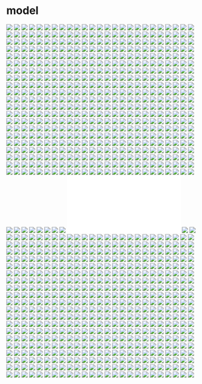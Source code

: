 # model

![](./Contrived_Structures_Nick_Sellek_(3).jpg)
![](./IMG_4299.JPG)
![](./large_ZMGL_28dd000028be125b.jpg)
![](./21bbee52519d42352c307f8702285a11.jpg)
![](./IMG_4272.JPG)
![](./6528541481_e1d6f2390a_o.jpg)
![](./Risky_Habit[at.jpg)
![](./tumblr_nr5wm5pQGu1s0o6ifo1_1280.jpg)
![](./6527980679_65bf3da433_o.jpg)
![](./p2203801474.jpg)
![](./original_3bXe_747700002809125d.jpg)
![](./snapchat_add_nextarch_#biennaledivenezia_#japanesepavillon_#biennalearchitettura2016_#reportingfromthefront_photo_by_@nicolai_bo_#next_top_architects_#nextarch.jpg)
![](./PETER_ZUMTHOR_6528831423_0bd245d04e_o.jpg)
![](./tumblr_o1i046Rzzc1s0o6ifo1_1280.jpg)
![](./Tate_Modern,_London.jpg)
![](./View_of_typological_inventory_of_the_Manhattan_Block_@harvard__@mrcarlosgarciavelez.jpg)
![](./Combinatorial_Models_of_Parc_de_la_Villette’s_Folies_by_Bernard_Tschumi__(4).jpg)
![](./6528595861_6e91b3a489_o.jpg)
![](./tumblr_m59vc2A27q1qat99uo1_500.jpg)
![](./Works_of_Students_(1st_year_Bachelor_Studies)_of_Slovak_University_of_Technology_in_Bratislava,_Slovakia_(2).jpg)
![](./original_Sit6_09550000287b125d.jpg)
![](./tumblr_n7nsriW7qj1qzpyz2o4_1280.jpg)
![](./Le_città_minime”_by_Matteo_Mezzadri__(1).jpg)
![](./tumblr_lvdqgot4w71qln4yro1_1280.jpg)
![](./tumblr_m221higtA51qb0s8co1_1280.jpg)
![](./tumblr_no0o18MAni1s0o6ifo1_540.jpg)
![](./PETER_ZUMTHOR_6528210563_9fca6567e7_o.jpg)
![](./large_JGAc_1083000086cf118c.jpg)
![](./Elements_in_#kenjiUranishi_‘Momentary’_exhibition_now_showing_alongside_'Living_in_the_City’_@museumofbrisbane.jpg)
![](./IMG_4312.JPG)
![](./original_6v6W_6850000005e9125f.jpg)
![](./tumblr_nqpkmut5r51s0o6ifo1_540.jpg)
![](./large_r3hs_033a0000108b125f.jpg)
![](./tumblr_n6rpsxaYUi1s0o6ifo1_1280.jpg)
![](./tumblr_nzny6jz23p1s5qhggo7_540.gif)
![](./IMG_4313.JPG)
![](./tumblr_nrizhn2dl11s0o6ifo1_1280.jpg)
![](./d9c5d9aa7ca33537b0acfda65f4c451e.jpg)
![](./tumblr_n6xq7zkobX1s0o6ifo1_1280.jpg)
![](./tumblr_ng7npxDsRz1qln4yro1_1280.jpg)
![](./蜃景——当代中国博物馆建筑的十二种呈现_(7).jpg)
![](./Case_Study_Furniture_House_1_by_Shigeru_Ba.jpg)
![](./Scanned_from_a_Xerox_Multifunction_Device_(9).jpg)
![](./RC_452_Design_Studio_VIII_Capstone;_The_Phenomenology_of_Place_-_a_revitalized_live_+_work_waterfront_in_the_Port_of_Los_Angeles_by_Bernardo_Teran.jpg)
![](./janne_kyttanen,_sedona_bench,_aluminium,_edition_of_8_+_2ap_.jpg)
![](./tumblr_o2w2u8udO91s0o6ifo1_1280.jpg)
![](./PETER_ZUMTHOR_6528915773_cc3ebc1b95_o.jpg)
![](./tumblr_m4f9eguI5k1qln4yro1_1280.jpg)
![](./28.7.2016_-_Z-PEG.jpg)
![](./tumblr_n7vwbefpCr1s0o6ifo1_1280.jpg)
![](./p_large_Tmh0_70170002023f5c44.jpg)
![](./Erin_Besler.jpg)
![](./4f1da9dac96e5316e459e692c4108872.jpg)
![](./Pavilionul_Romaniei_-_EXPO_2015_-_milano_(3).jpg)
![](./tumblr_nnzdc6IZPB1s0o6ifo1_540.jpg)
![](./Skyscraper_studio_is_done…_and_as_graduation_approacheth,_it’s_time_now_to_find_a_job…_photo_by_@tangent_to_kj_#next_top_architects_#nextarch.jpg)
![](./11910285736_322b5f95f1_o.jpg)
![](./ricearch_Michelle_Chang’s_seminar,_“Also_Known_As”_gathers_for_their_final_presentation.jpg)
![](./531353.jpg)
![](./nextarch_Ashley_Bigham’s_Safety_Not_Guaranteed_project_on_display_at_.jpg)
![](./large_IKou_6e0d0000e12b1191.jpg)
![](./p_large_hZjd_3d3c0000e9c52d0f.jpg)
![](./tumblr_nf2mepGx0c1s0o6ifo1_1280.jpg)
![](./4859151719_b34271fa57_b.jpg)
![](./large_xLbJ_53d000003ae0125d.jpg)
![](./蜃景——当代中国博物馆建筑的十二种呈现_(16).jpg)
![](./IMG_4298.JPG)
![](./negative_model_of_excavated_cliff_.jpg)
![](./8a6766f1bdc7b2dabdfc2c50557acf2a.jpg)
![](./House_monsaraz,_Aires_Mateus_Architects..jpg)
![](./bell_tower_intervention_model.jpg)
![](./6528858863_b361c0c508_o.jpg)
![](./tumblr_nj80uu12ON1s0o6ifo1_540.jpg)
![](./tumblr_njb0glq95J1s0o6ifo1_540.jpg)
![](./57361ad89851e8de3fd7a804c9731908.jpg)
![](./MVRDV_-_sloterpark_pool_-_amsterdam,_netherlands_-_1994_(1).jpg)
![](./PETER_ZUMTHOR_6528146859_b0edd9e22e_o.jpg)
![](./p819608691.jpg)
![](./PETER_ZUMTHOR_6528148199_b8ec4da401_o.jpg)
![](./PETER_ZUMTHOR_6528688337_dbf93b9ae9_o.jpg)
![](./tumblr_n7vwbbGmAl1s0o6ifo1_1280.jpg)
![](./large_p8xA_0b4e00003812118e.jpg)
![](./6528575749_82412604c5_o.jpg)
![](./tumblr_n41babwppc1r089lxo1_500.jpg)
![](./a_Concert_Hall.jpg)
![](./tumblr_mj1dw65NY41qln4yro1_1280.jpg)
![](./large_FXsA_52a000003b02125d.jpg)
![](./Combinatorial_Models_of_Parc_de_la_Villette’s_Folies_by_Bernard_Tschumi__(8).jpg)
![](./Making_Blade_Runner__Via_(1).jpg)
![](./PETER_ZUMTHOR_6528755915_088940e559_o.jpg)
![](./tumblr_ni2z54yJhA1s0o6ifo1_1280.jpg)
![](./c868d18d017d7353c9246e806ef0cfc8.jpg)
![](./original_Cp0U_5f07000017f71190.jpg)
![](./tumblr_m6y8p4MvBr1qln4yro1_1280.jpg)
![](./PETER_ZUMTHOR_6528145377_0f4b5a043c_o.jpg)
![](./x_large_VerI_34f4000173df1261.jpg)
![](./study_models_by_+3A.jpg)
![](./original_T4uO_4bed00002898125c.jpg)
![](./PETER_ZUMTHOR_6528546149_29bafe0445_o.jpg)
![](./stelios_mousarris_-_coffee_table_(3).jpg)
![](./bruno_ribeiro_-_C3_library_-_chelas,_lisbon,_portugal_-_2014_(1).jpg)
![](./Das_graue_Haus,_Männedorf._2009-10._Edelaar_Mosayebi_Inderbitzin_Architekten..jpg)
![](./PETER_ZUMTHOR_6528795677_eecba1010f_o.jpg)
![](./The_Youth_Wing_for_Art_Education_Entrance_Courtyard__(6).png)
![](./p_large_imKO_4e0200017b582d0c.jpg)
![](./original_b0VO_682f0001ff5f1191.jpg)
![](./tumblr_mphzftQbFn1qe1gbpo1_1280.jpg)
![](./p_large_rctg_79060000ed012d10.jpg)
![](./tumblr_nps09bmL9O1s0o6ifo1_540.jpg)
![](./Absorbing_Modernity_Palazzo_dei_Ricevimenti_e_dei_Congressi.jpg)
![](./IMG_4311.JPG)
![](./Soft_Hercules_FAT_Architecture.jpg)
![](./6528865923_319dfc4ddb_o.jpg)
![](./by_@concreteworks_6_of_15_pillars_for_a_public_art_project_in_St._Paul,_Mn._#cwcustom.jpg)
![](./20100503_monday_32.jpg)
![](./large_nwvK_5abd0000343a118f.jpg)
![](./PETER_ZUMTHOR_6528563657_e40fb38b3d_o.jpg)
![](./L.A.T.B.D.___Geoff_Manaugh_+_Smout_Allen_(3).jpg)
![](./babk_golkar_012.jpg)
![](./tumblr_nnlx40rBBm1s0o6ifo1_540.jpg)
![](./large_e64f_6de90000e0f11191.jpg)
![](./Mémorial_by_Martin_Massé_(2).jpg)
![](./p_large_d0jI_51b700007fd42d12.jpg)
![](./tumblr_ml6xwdUBh01qln4yro1_500.jpg)
![](./handre_de_la_rey_-_kinetica_art_lab,_world_design_capital_2014_-_cape_town,_south_africa_-_2014.jpg)
![](./goddess_of_youth.jpg)
![](./Personalism’.jpg)
![](./tumblr_mcntevLmjX1rv8zajo2_500.jpg)
![](./tumblr_lvzx39RWLN1qln4yro1_1280.jpg)
![](./original_EmV1_5d0b00002eae1191.jpg)
![](./Nick_McAdoo_(3).jpg)
![](./SoftKill-20110613_finalPresentation.013.jpg)
![](./original_heXY_17da00007968125f.jpg)
![](./snapchat_add_nextarch_#biennaledivenezia2016_#adnba_photo_by_@danielapulidoa_#next_top_architects_#nextarch.jpg)
![](./tumblr_nnlxua0VwJ1s0o6ifo1_540.jpg)
![](./p_large_vHjP_7d7600017e502d0e.jpg)
![](./large_2xuR_4a350000e8541191.jpg)
![](./IMG_0764.JPG)
![](./Scanned_from_a_Xerox_Multifunction_Device_(16).jpg)
![](./Scanned_from_a_Xerox_Multifunction_Device_(17).jpg)
![](./tumblr_lmsh8vVtYX1qln4yro1_500.jpg)
![](./large_2gjZ_103300008716118c.jpg)
![](./tumblr_md28l9Fvzd1qln4yro1_500.jpg)
![](./tumblr_mau2i7mSgJ1qln4yro1_1280.jpg)
![](./model_prattinstitute@lillakoh.jpeg)
![](./tumblr_mdqgbyr9Po1qln4yro1_1280.jpg)
![](./tumblr_nmj26g8JUY1s0o6ifo1_540.jpg)
![](./tumblr_mgvsxjm8Qd1qln4yro1_1280.jpg)
![](./Nick_McAdoo_(2).jpg)
![](./6528752813_7a68c37177_o.jpg)
![](./tumblr_msne18Vq2h1qln4yro1_1280.jpg)
![](./tumblr_muxv96I5VT1s31otpo3_r1_500.jpg)
![](./b73accaf59ea97dad9177414914d0a01.jpg)
![](./_m_gw_yqnvZxsIrrq9KAC-7TKGEAI1GW3aW21gucVm4aYv8Qeu4xocdEC0G-_rWvi03I7iCrmrzWgjh8psqfQTK645s3tKrczz9vR7glslqDnDjeLJnxp3Hpgd2crLYn4CCidG.jpg)
![](./tumblr_nzny6jz23p1s5qhggo1_540.jpg)
![](./tumblr_o5iheoLhvW1s0o6ifo1_540.jpg)
![](./E2a.jpg)
![](./LC_in_a_sensitive_mood.jpg)
![](./Scanned_from_a_Xerox_Multifunction_Device_(4).jpg)
![](./tumblr_o10s0wPm2q1s0o6ifo1_1280.jpg)
![](./PETER_ZUMTHOR_1783143544.jpg)
![](./large_1XPO_348f00001a14118f.jpg)
![](./TESTTUBE_ENEMIES(FR).jpg)
![](./BORDERS_#p5_#tudelft_Well_done_Niels!!.jpg)
![](./Brooklyn_navy_yards_project.jpg)
![](./tumblr_o3my10gHlK1s0o6ifo1_540.jpg)
![](./IMG_4314.JPG)
![](./tumblr_mxwq8dHkHy1rcvkf4o1_500.jpg)
![](./L.A.T.B.D.___Geoff_Manaugh_+_Smout_Allen_(2).jpg)
![](./tumblr_o1zq9l5uEp1s0o6ifo1_540.jpg)
![](./IMG_4300.JPG)
![](./IMG_4301.JPG)
![](./IMG_4473.JPG)
![](./tumblr_nlnxtwj9xy1s0o6ifo1_540.jpg)
![](./tumblr_mnci6goRa91qln4yro1_1280.jpg)
![](./tumblr_n14y09GX491rmfpa7o1_500.jpg)
![](./tumblr_nufnbm6NrS1s0o6ifo1_540.jpg)
![](./PETER_ZUMTHOR_6528581609_376dd2f24d_o.jpg)
![](./stelios_mousarris_-_coffee_table_(2).jpg)
![](./2221485646_c62302279f_b.jpg)
![](./ZCorp_450_print._1980_layers,_2_hours_for_excavation..gif)
![](./Budidesa_art_park_(_Chicago)_-_arandalasch_(1).jpg)
![](./6527976949_a099492bf1_o.jpg)
![](./tumblr_lpgqvwigXh1qjb8tqo1_1280.jpg)
![](./PETER_ZUMTHOR_6528942303_c2b19f9a23_o.jpg)
![](./Combinatorial_Models_of_Parc_de_la_Villette’s_Folies_by_Bernard_Tschumi__(9).jpg)
![](./tumblr_n5zpk3l1HM1s0o6ifo1_1280.jpg)
![](./p1941101769.jpg)
![](./Mariuo_Ricci,_Cattedrale_Multiculturale,_2015..jpg)
![](./lexpanther.jpg)
![](./tumblr_mrfx7blzYk1qln4yro1_1280.jpg)
![](./PETER_ZUMTHOR_6527772161_8faec1a0e0_o.jpg)
![](./tumblr_lvq66p02mD1r78s97o1_500.jpg)
![](./David_Umemoto_(1).jpg)
![](./p_large_tKu8_3d3c0000e9e02d0f.jpg)
![](./studio_meek_-_living_pavement_-_2012.jpg)
![](./1783119349.jpg)
![](./large_beEI_2a0a00003448118c.jpg)
![](./tumblr_nm4ditfenr1s0o6ifo1_540.jpg)
![](./tumblr_nufnbnPfoH1s0o6ifo1_540.jpg)
![](./PETER_ZUMTHOR_6527971501_c13f67f66d_o.jpg)
![](./tumblr_ns6s8wbTGY1s0o6ifo1_1280.jpg)
![](./tumblr_nsv9hwTZyw1s0o6ifo1_540.jpg)
![](./PETER_ZUMTHOR_6528526089_f27e9fcd0b_o.jpg)
![](./tumblr_muxv96I5VT1s31otpo1_500.jpg)
![](./tumblr_niwkilmooE1s0o6ifo1_1280.jpg)
![](./_m_gw_yqnvZxsIrrq9KAC-7TKGEAI1GW3aW21gucVm4aYv8Qeu4xocdEC0G-_rWvi03I7iPzy4fWJgx8TadtsYfILuOk21tbdP1obTY4-_Kqu-q-oERC3oDQuhmeE4v79hXKYT.jpg)
![](./IMG_4505.JPG)
![](./Pavilionul_Romaniei_-_EXPO_2015_-_milano_(2).jpg)
![](./ad8b65c1110f7a04f62a16db34b888fb.jpg)
![](./tumblr_nygsx4xUlf1s0o6ifo1_1280.jpg)
![](./tumblr_mi032rOwiM1qln4yro1_r1_500.jpg)
![](./original_IFWK_5c8b00002ead1191.jpg)
![](./p_large_z70i_56850000839a2d14.jpg)
![](./Alex_Hartley_Untitled_(Lake_Shore_Drive),_1996_etched_glass.jpg)
![](./Scanned_from_a_Xerox_Multifunction_Device_(8).jpg)
![](./tumblr_lxbstm0whf1r78s97o2_1280.gif)
![](./original_1gwp_682c000005ec125f.jpg)
![](./joanm_garces.jpg)
![](./1783119565.jpg)
![](./p1066290742.jpg)
![](./tumblr_m171yqVxoh1r78s97o6_r1_400.png)
![](./large_XtQk_04ea000036d91190.jpg)
![](./蜃景——当代中国博物馆建筑的十二种呈现_(6).jpg)
![](./Architects_Iñaqui_Carnicero-Alonso_+_Jose_María_Sanchez.jpg)
![](./tumblr_o1i2whAnMy1s0o6ifo1_1280.jpg)
![](./OMA_-_Whitney_Museum_Extension,_New_York,_NY,_US_(2001).jpg)
![](./tumblr_n9f2wta4pt1s0o6ifo1_500.jpg)
![](./tumblr_n3b2glQ5Oe1rtxz0jo1_500.jpg)
![](./6528898969_6965f62148_o.jpg)
![](./tumblr_nsv9hvBFdF1s0o6ifo1_540.jpg)
![](./tumblr_n2gbooEno01qm4bu8o1_500.jpg)
![](./PETER_ZUMTHOR_6528562295_841ee3fd0d_o.jpg)
![](./lace_jennywu_Volume_inside_grid!_Final_review_next_week!.jpg)
![](./6528149803_ae95d63978_o.jpg)
![](./tumblr_mokoz6jnYK1r3olv9o4_500.jpg)
![](./original_aVrD_48c500001527125f.jpg)
![](./tumblr_m6ylz1xUt01qln4yro1_1280.jpg)
![](./large_UBdq_2a1d0000291a125b.jpg)
![](./PETER_ZUMTHOR_6528943993_3c7e297d5d_o.jpg)
![](./p_large_0Wox_650e000003971263.jpg)
![](./tumblr_lrinlqUtxT1qfvu7qo1_500.png)
![](./6528914099_c9f993118e_o.jpg)
![](./6528476963_0d99b97437_o.jpg)
![](./p1066294096.jpg)
![](./tumblr_nzny6jz23p1s5qhggo6_540.gif)
![](./6528574457_741f9ba24a_o.jpg)
![](./Works_of_Students_(1st_year_Bachelor_Studies)_of_Slovak_University_of_Technology_in_Bratislava,_Slovakia_(3).jpg)
![](./y1p4qyL4W8hoJyfecKJz6hgec_PuNpDVpJIPTc33iI8xf0AO2x0Az9CxQxEUwBjA9csddmY5b7nzMSrfx9daLmt9A.jpg)
![](./large_agWl_1b08000042511191.jpg)
![](./Combinatorial_Models_of_Parc_de_la_Villette’s_Folies_by_Bernard_Tschumi__(5).jpg)
![](./p_large_HsNG_27ec000005a31262.jpg)
![](./tumblr_o5a9kaIwak1s0o6ifo1_540.jpg)
![](./tumblr_n9gtyyQX2t1s0o6ifo1_500.jpg)
![](./tumblr_nm665arhoR1s0o6ifo1_540.jpg)
![](./373ca923319451ac0af61ce349a6b833.jpg)
![](./studiomonterrey.jpg)
![](./Texture_practice_of_soore_art_universities_students.jpg)
![](./tumblr_mv09acP5Xq1r3olv9o1_500.jpg)
![](./tumblr_mokoz6jnYK1r3olv9o7_r1_500.jpg)
![](./Contrived_Structures_Nick_Sellek_(2).jpg)
![](./p_large_RKKe_14ca00017e232d0b.jpg)
![](./tumblr_lf3vz5c3HM1qf2adko1_500.jpg)
![](./tumblr_nayyxgU1aI1s0o6ifo1_500.jpg)
![](./6528565117_991fc07b3f_o.jpg)
![](./tumblr_m1d7f55gZq1qd8br9o1_1280.jpg)
![](./tumblr_nrizhmX1531s0o6ifo1_1280.jpg)
![](./large_JMnj_3580000028a71191.jpg)
![](./Scale,_a_super_flexible,_modular_acoustic_partition_system_for_Asia_Pacific_textile_design_and_interior_finishes_company.jpg)
![](./p1066296235.jpg)
![](./large_LDeH_6b640000346a1191.jpg)
![](./tumblr_n7a8geDFRG1s0o6ifo1_1280.jpg)
![](./tumblr_nzny6jz23p1s5qhggo3_540.jpg)
![](./David_Umemoto_(6).jpg)
![](./p_large_dJwO_66e20000eba42d11.jpg)
![](./CCA.jpg)
![](./PETER_ZUMTHOR_1783143441.jpg)
![](./Alicja_Kwade,_Die_Gesamtheit_aller_Orte.jpg)
![](./PETER_ZUMTHOR_6528578689_ca4fc3bec0_o.jpg)
![](./Making_Blade_Runner__Via_(7).jpg)
![](./We’re_celebrating_#NYFW_with_never_before_released_images_of_past_fashion_collaborations._Retail_layout_and_VMS_studies_conducted_in_2010_by_@omanewyork.jpg)
![](./tumblr_n6lyws5Lvd1qln4yro1_500.jpg)
![](./PETER_ZUMTHOR_1783143247.jpg)
![](./Budidesa_art_park_(_Chicago)_-_arandalasch_(6).jpg)
![](./stelios_mousarris_-_coffee_table_(5).jpg)
![](./large_n652_28fa00003454118c.jpg)
![](./PETER_ZUMTHOR_6528797321_4e085f641f_o.jpg)
![](./6528108181_67382c5f4e_o.jpg)
![](./MUDEC__Museum_of_Cultures__(_Milan_)_-_David_Chipperfield_Architects.jpg)
![](./Lude_House_Grupo_Aranea.jpg)
![](./tumblr_n4dg9aikCH1r3olv9o1_500.jpg)
![](./1309744281-04-1000x750.jpg)
![](./Casablanca_Finance_City_Tower__Morphosis.jpg)
![](./IMG_4371.JPG)
![](./x_large_R9gt_279b00000bea1263.jpg)
![](./tumblr_m8gbpklQ3x1qln4yro1_1280.jpg)
![](./We’re_sharing_museum_proposals_from_the_archives_to_celebrate_this_year’s_opening_of_the_Pierre_Lassonde_Pavilion._(1).jpg)
![](./shanghaicity_#shanghaiarchitecture_#architecturalmodel_#woodmodel_#massing_#neriandhu_#如恩十年_#shanghaiexhibition_#exhibition.jpg)
![](./1783118191.jpg)
![](./tumblr_n4p1h6Vk6I1qln4yro1_500.jpg)
![](./p819813795.jpg)
![](./L.A.T.B.D.___Geoff_Manaugh_+_Smout_Allen_(5).jpg)
![](./large_ZJP9_3ede00004391118f.jpg)
![](./tumblr_mj8lnySPRX1rv8zajo1_500.jpg)
![](./“Type_Variant”_roof_configuration_studies_for_a_wedding_chapel.jpg)
![](./tumblr_n5zpk8BJKi1s0o6ifo1_1280.jpg)
![](./LEGO_Salvador_Dali’s_The_Elephants_Jin_Kei__(2).jpg)
![](./tumblr_mjv4cscru91r4ath5o1_500.jpg)
![](./tumblr_ns7k5zRVfw1s0o6ifo1_1280.jpg)
![](./An_Honest_Drink!.jpg)
![](./tumblr_oaxi0ibNNh1rte5gyo2_540.jpg)
![](./Core_Finals_#HarvardGSD.jpg)
![](./Peter_Zumthor,_Expo_2002_Hannover_-_Swiss_Pavillion_(model).jpg)
![](./large_bmJC_1955000028de118d.jpg)
![](./original_XksJ_552f00000aaa118c.jpg)
![](./A_project_from_the_past,_Sabiha_Gökçen_Airport_Terminal…_its_model_is_on_its_way_to_London…_Eski_projelerimizden,_Sabiha_Gökçen_Dış_Hatlar_Terminali…_Maketi_şimdi_Londra_yolunda…_.jpg)
![](./by_@yoraychill_Spending_my_break_editing_photos.._#architecturestudent_#model_#yayyy.jpg)
![](./Scanned_from_a_Xerox_Multifunction_Device_(10).jpg)
![](./PETER_ZUMTHOR_6527978663_19ac355215_o.jpg)
![](./large_hkBM_1314000028ac118f.jpg)
![](./tumblr_nmd6qa1sqp1qm4bu8o2_1280.jpg)
![](./tumblr_nmd6qa1sqp1qm4bu8o3_1280.jpg)
![](./p1947828450.jpg)
![](./y1pK0ODEt0ajYd64Q8Q8NuWBm7yr4u-CHVOZRXg29I8sTDFhCLRRkd1TXEB3hZeHZaipU07xydWDlsFkVREflsynw.jpg)
![](./Design_for_CALA_Center_for_Architecture_Los_Angeles_.jpg)
![](./Contrived_Structures_Nick_Sellek_(5).jpg)
![](./IMG_2313.PNG)
![](./41498c8fe68da41fcf93433fd5193d19.jpg)
![](./PETER_ZUMTHOR_6528566335_f0ea016fc7_o.jpg)
![](./moscow.jpg)
![](./y1pG0wxMq_EhCuGtreuZs9L6RxGmlODi6pkS_sxwDgBaV3sGCxb1yfLjjZ985oP84iymWJycDBZGBCIVigTpAApIA.jpg)
![](./tumblr_m6sg3lfumQ1qln4yro1_1280.jpg)
![](./p_large_COqz_14ca00017ef42d0b.jpg)
![](./p_large_8QM0_317900017bfb2d0d.jpg)
![](./original_tQPA_499e00001ead125d.jpg)
![](./314.jpg)
![](./tumblr_nj5vwzJV6S1s0o6ifo1_1280.jpg)
![](./original_CYHX_5d1b00002dba1191.jpg)
![](./tumblr_mvp2beRGT41rv8zajo1_500.jpg)
![](./Works_of_Students_(1st_year_Bachelor_Studies)_of_Slovak_University_of_Technology_in_Bratislava,_Slovakia_(4).jpg)
![](./3134.jpg)
![](./tumblr_n3jytdFC0e1qb0s8co1_500.jpg)
![](./tumblr_mbppf7Ql2G1qln4yro1_1280.jpg)
![](./tumblr_n8lvp41ux41qm4bu8o2_500.gif)
![](./p_large_0Fy4_7d7600017e212d0e.jpg)
![](./large_2mvq_582f00009e1a1190.jpg)
![](./tumblr_mv58jeViip1qzt32to1_500.jpg)
![](./by_Barozzi_Veiga_HQ_(2).jpg)
![](./tumblr_nrizhsVceg1s0o6ifo1_1280.jpg)
![](./1050580098.jpg)
![](./PETER_ZUMTHOR_6528876493_6260cbb9f3_o.jpg)
![](./p_large_6DGD_4b4c000007721263.jpg)
![](./2014_RIBA_President’s_Medals_Winners_Announced_(7)_-_Copy.jpg)
![](./蜃景——当代中国博物馆建筑的十二种呈现_(1).jpg)
![](./original_WHKh_7bb50001ff9f1190.gif)
![](./kornkris.assakul-smoke_model.jpg)
![](./original_z3kl_4842000028731190.jpg)
![](./tumblr_lygexs4H9D1qln4yro1_1280.jpg)
![](./large_cVan_59ad00003a1b118f.jpg)
![](./6528047551_e589095103_o.jpg)
![](./Site_Model,_Coral_Frontiers,_Towards_a_Post-Military_Landscape_by_Rosa_Rogina,_Royal_College_of_Art,_2015.jpg)
![](./tumblr_n8hio5Hw4I1s0o6ifo1_1280.jpg)
![](./PETER_ZUMTHOR_6528212277_d9be7bdb43_o.jpg)
![](./original_yE4O_5c9b00002dc91191.jpg)
![](./tumblr_msnicr8Cr31qln4yro1_1280.jpg)
![](./tyler_doesn’t_have_an_instagram,_but_his_work_is_cool_enough_that_everyone_should_see_it!.jpg)
![](./p1066293617.jpg)
![](./tumblr_n8m5yfA3rJ1s0o6ifo1_500.jpg)
![](./9034cb9de0cdc4ee42e3276628ca42f2.jpg)
![](./p2170782655.jpg)
![](./p_large_ToCf_1ab10005575a2d13.jpg)
![](./蜃景——当代中国博物馆建筑的十二种呈现_(10).jpg)
![](./PETER_ZUMTHOR_6528829769_924097bebf_o.jpg)
![](./tumblr_m37ipkxrC11qiegleo1_1280.jpg)
![](./c6164b6007da746a065d1207eddb9af5.jpg)
![](./p1952533102.jpg)
![](./©_patxi_mangado_+_hch_model_(model)_+_ivan_villegas_(photo)_-_temporary_exhibition_space_victoria_&_albert_museum_-_london,_UK_-_2010.jpg)
![](./IMG_2312.PNG)
![](./tumblr_n7x70mS3Dq1s0o6ifo1_1280.jpg)
![](./tumblr_muw1k01GRS1s31otpo2_1280.jpg)
![](./dezeen_OMA-bridge-with-pedestrian-boulevard-in-final-round-of-Bordeaux-competition_6.jpg)
![](./tumblr_nj5rbfNwtb1s0o6ifo1_1280.jpg)
![](./CCTV_Headquarters_models_-_Cecil_Balmond,_Rem_Koolhaas_and_OMA.jpg)
![](./IMG_2316.PNG)
![](./PETER_ZUMTHOR_6528597849_3aa6692c78_o.jpg)
![](./p2161513699.jpg)
![](./蜃景——当代中国博物馆建筑的十二种呈现_(11).jpg)
![](./#nextarch_by_@jennynizhan_#next_top_architects_#me_#model_#finalsweek_credit_to_@manusleung.jpg)
![](./Pavilionul_Romaniei_-_EXPO_2015_-_milano_(4).jpg)
![](./original_7liV_48e8000025771260.jpg)
![](./y1pzm-P5dS9auQL4y93d9DUxcPlpRI8HQAO6UqFf7yCKx3LxcKaEaWeMX2QDYxa5kPme-M1qkR_ziUvK7qlIPUS0A.jpg)
![](./large_3Uh4_5a6d00003456118f.jpg)
![](./original_fbQS_4b8d000028c0125c.jpg)
![](./ccf70ffe2e981a459372d52586d56273.jpg)
![](./tumblr_m3qa5bHv9a1qcbkj5o6_r1_500.jpg)
![](./tumblr_nr5wlx6qGo1s0o6ifo1_1280.jpg)
![](./p_large_PkJZ_78200001f4de5c70.jpg)
![](./tumblr_m3gyspcUgQ1qm4bu8o1_500.jpg)
![](./tumblr_mj1izjKfFk1qln4yro1_1280.jpg)
![](./original_Sv1W_47c2000028a71190.jpg)
![](./original_CHdm_0b2a00000d52118c.jpg)
![](./tumblr_msns16z96c1qln4yro1_1280.jpg)
![](./tumblr_mz3e6afP7o1rruc14o1_500.jpg)
![](./tumblr_ms9u64wotE1qm4bu8o4_500.jpg)
![](./tumblr_muxv96I5VT1s31otpo2_500.png)
![](./original_iIyK_560f00000505118c.jpg)
![](./6528889869_6bc2b10b47_o.jpg)
![](./PETER_ZUMTHOR_6527711531_0837308d28_o.jpg)
![](./James_Turrell’s_“Autonomous_Structures.jpg)
![](./work_from_my_#CCArts_Design_Media_3_class_Prototyping_Material_Effects..jpg)
![](./tumblr_md4s3x5BCN1r4ath5o1_1280.jpg)
![](./1242.jpg)
![](./Institute_for_Advanced_Architecture_of_Catalonia.jpg)
![](./L.A.T.B.D.___Geoff_Manaugh_+_Smout_Allen_(8).jpg)
![](./large_sDa7_63460000e82e1190.jpg)
![](./large_BBb8_2a0a00003a29118c.jpg)
![](./PETER_ZUMTHOR_6527969163_e77e8fc141_o.jpg)
![](./IMG_4362.JPG)
![](./Installation_Detail_of_“Free-Water-District”_model_in_front_of_“Phantom_Chicago”_panorama.jpg)
![](./PETER_ZUMTHOR_6851461335_cd99c8b7cf_o.jpg)
![](./tumblr_m421hnRxGW1qln4yro1_1280.jpg)
![](./large_2yP8_04ab00003cc11190.jpg)
![](./tumblr_nr5wlyuNPi1s0o6ifo1_1280.jpg)
![](./tumblr_nf3o1h6ipg1qzcmwmo1_1280.jpg)
![](./tumblr_lz8egowYn71qln4yro1_1280.jpg)
![](./tumblr_mb1glf79H91qln4yro1_500.jpg)
![](./tumblr_nij1y6GuN81s0o6ifo1_1280.jpg)
![](./PETER_ZUMTHOR_6528204571_d905610e72_o.jpg)
![](./Duggan_Morris_Architects_(2).jpg)
![](./Models_in_Mimi_Hoang’s_Core_2_studio_final_review_this_afternoon.jpg)
![](./Ricky_Burdett’s_list_of_qualitiesprinciples_for_resilient_cities.jpg)
![](./tumblr_npzm2ftiLt1r8ffkfo1_540.jpg)
![](./tumblr_mipvc5SyfM1qhymn9o1_1280.jpg)
![](./Works_of_Students_(1st_year_Bachelor_Studies)_of_Slovak_University_of_Technology_in_Bratislava,_Slovakia_(5).jpg)
![](./oma_-_grand_palais_-_lille,_france_-_1994.jpg)
![](./original_aO6I_3a73000008321191.jpg)
![](./Combinatorial_Models_of_Parc_de_la_Villette’s_Folies_by_Bernard_Tschumi__(3).jpg)
![](./original_GtEZ_6c44000022401191.jpg)
![](./Mumbai-based_product_designers_Nitin_Barchha_and_Disney_Davis_of_Material_Immaterial_made_an_artful_ode_to_concrete’s_lasting_architectural_influence_in_“SPACES”_(2).jpg)
![](./business_centre_of_baixo_alentejo_-_castro_verde,_portugal.jpg)
![](./tumblr_ml6yqzqkCC1qln4yro1_500.jpg)
![](./tumblr_nzny6jz23p1s5qhggo5_540.gif)
![](./1050579941.jpg)
![](./PETER_ZUMTHOR_6525673419_81c09e58b4_o.jpg)
![](./6528056119_b6e1c9500e_o.jpg)
![](./6528624813_69a46254ac_o.jpg)
![](./y1pWIcXGoj-wnudeaMl95myKYcqdFkQyrP6prJ42lLlxH6nCL08jPS2W9CP2CmxSQJpdThV161WpM8miG4WsXI51Q.jpg)
![](./IMG_2317.PNG)
![](./Studies_models_in_the_Saunders_Architecture_workshop.jpg)
![](./Contrived_Structures_Nick_Sellek_(4).jpg)
![](./1783143742.jpg)
![](./tumblr_o6d1qhJavJ1s0o6ifo1_1280.jpg)
![](./298585-idx080601_ctrf08_web.jpg)
![](./Scanned_from_a_Xerox_Multifunction_Device_(11).jpg)
![](./tumblr_n885z8i2UI1s0o6ifo1_500.jpg)
![](./6528939487_de0780e2ac_o.jpg)
![](./tumblr_nqrageqJo91s0o6ifo1_540.jpg)
![](./PETER_ZUMTHOR_6528838415_7daf9e6ca9_o.jpg)
![](./IMG_2315.PNG)
![](./p1066290669.jpg)
![](./tumblr_nv2kgxsO9Q1s0o6ifo1_540.jpg)
![](./large_2w3H_3ff00000e036125d.jpg)
![](./p_large_Gq9y_5cd6000771f22d0b.jpg)
![](./PETER_ZUMTHOR_6525763045_f9274582e9_o.jpg)
![](./Nick_McAdoo_(4).jpg)
![](./tumblr_nzny6jz23p1s5qhggo2_540.jpg)
![](./p_large_8Ks9_4e0200017b3e2d0c.jpg)
![](./Scanned_from_a_Xerox_Multifunction_Device_(2).jpg)
![](./p_large_Yddk_6ece000001231263.jpg)
![](./tumblr_n4y9iimkhf1qln4yro1_500.jpg)
![](./large_FEI2_50490000286f118c.jpg)
![](./tumblr_n4gxn3LNeT1s0o6ifo1_1280.jpg)
![](./tumblr_m8ukttfkGF1qln4yro1_1280.jpg)
![](./Casa_#20_Raul_Montero_Martínez_&_Emilio_Pardo_(4).jpg)
![](./LEGO_Salvador_Dali’s_The_Elephants_Jin_Kei__(3).jpg)
![](./original_QPbH_46e200020062118f.jpg)
![](./tumblr_o72xarLsPD1s0o6ifo1_1280.jpg)
![](./tumblr_mfw9xtshM51qln4yro1_1280.jpg)
![](./PETER_ZUMTHOR_6528643847_b361c3c9f7_o.jpg)
![](./964b4d6a9008aaad9e7eec9490aba4e0.jpg)
![](./tumblr_nkkt1nqBUS1s0o6ifo1_540.jpg)
![](./tumblr_n7y2haOaYQ1s0o6ifo1_500.jpg)
![](./L.A.T.B.D.___Geoff_Manaugh_+_Smout_Allen_(4).jpg)
![](./tumblr_n7xkyxmPvh1s0o6ifo1_500.jpg)
![](./IMG_4361.JPG)
![](./#wastehertime2017_#wormholes@lindseyok.jpg)
![](./original_wNP6_4bdd000028ab125c.jpg)
![](./y1pnRjbCEujL1aeF4MG49tronD7KQr_8--fQd_WRud2g32wcUWPIlOMpdp6VQkhQQfguRSq1UiutvE.jpg)
![](./PETER_ZUMTHOR_6528597127_ecd191f17a_o.jpg)
![](./p_large_gZKx_4e000000ec0e2d0c.jpg)
![](./original_68tZ_5c9b00002ebe1191.jpg)
![](./2_(4).jpg)
![](./tumblr_n58xy3Askk1qln4yro1_1280.jpg)
![](./tumblr_mr48tivVwo1qln4yro1_1280.jpg)
![](./a0b6782d803fb6f57e76d796a140aef0.jpg)
![](./tumblr_nx3nti7JcS1qzcmwmo1_540.jpg)
![](./Scanned_from_a_Xerox_Multifunction_Devic_(1).jpg)
![](./tumblr_oaxi0ibNNh1rte5gyo3_540.jpg)
![](./such_an_amazing_final_review_at_the_GSD.jpg)
![](./Variations_on_a_pyramid…Snooping_around_the_@herzogdemeuron_archives_in_Basel.jpg)
![](./stelios_mousarris_-_coffee_table_(4).jpg)
![](./large_loCm_2a5a00003a15118c.jpg)
![](./PETER_ZUMTHOR_6528798695_2035d959f4_o.jpg)
![](./The_Youth_Wing_for_Art_Education_Entrance_Courtyard__(1).png)
![](./tumblr_lvs6a31f381r78s97o1_500.jpg)
![](./original_fVg9_7b25000200ce1190.jpg)
![](./1050578296.jpg)
![](./nextarch_Opening_of_Venice_architecture_biennale_is_in_two_weeks.And_here_is_one_of_our_recent_project_we_will_exhibit_there._.jpg)
![](./f00ccf24f1a8b6a7e533360393c0ac19.jpg)
![](./tumblr_np0jnggEmF1s0o6ifo1_540.jpg)
![](./mikael_blomfelt_-_terrain_model_-_mattmark,_switzerland_-_2014.jpg)
![](./tumblr_ml6waggy0J1qln4yro1_1280.jpg)
![](./In_progress_section_model_#2_@zackerysladden.jpg)
![](./tom.hatzor-Element_disrupt_surface.jpg)
![](./Making_Blade_Runner__Via_(6).jpg)
![](./Contrived_Structures_Nick_Sellek_(8).jpg)
![](./tumblr_npgn5la78p1r089lxo1_1280.jpg)
![](./David_Umemoto_(7).jpg)
![](./IMG_2314.PNG)
![](./0acfc5c668f30ac371d62f381ceef63c.jpg)
![](./PETER_ZUMTHOR_6528833393_b93d450e2b_o.jpg)
![](./Scanned_from_a_Xerox_Multifunction_Device_(12).jpg)
![](./IMG_2319.PNG)
![](./Land_of_a_Thousand_Islands_-_Finland_(1).jpg)
![](./1b29dbf473833fedffa881bf95048c16.jpg)
![](./These_conceptual_electricity_pylons_were_designed_to_look_like_human_figures_marching_across_the_landscape_».jpg)
![](./tumblr_lyjidkfjyB1qz5v7io1_500.jpg)
![](./p1066291037.jpg)
![](./tumblr_o2xsayBCPp1rnteuao1_1280.jpg)
![](./tumblr_mjki2lS2oT1rv8zajo1_500.jpg)
![](./p2159854787.jpg)
![](./tumblr_nw3ye4B08j1rnteuao1_1280.jpg)
![](./Urban_form_workshop_GSD.jpg)
![](./README.md)
![](./6528954283_156255be87_o.jpg)
![](./joanm_garces2.jpg)
![](./snapchat_add_nextarch_Dr_Chau_Chak_Wing_Building__Part_II.jpg)
![](./original_Kghh_54df000075e6118c.jpg)
![](./tumblr_n6v8cwPsZA1s0o6ifo1_1280.jpg)
![](./jurjen_van_der_horst_-_‘home_is_where_the_work_is’_-_amsterdam,_netherlands.jpg)
![](./IMG_4387.JPG)
![](./tumblr_o71apufJYV1s0o6ifo1_1280.jpg)
![](./p1066296360.jpg)
![](./PETER_ZUMTHOR_6528550295_cc56e4cf1a_o.jpg)
![](./L.A.T.B.D.___Geoff_Manaugh_+_Smout_Allen_(7).jpg)
![](./a5dc9203b9c1ab4534fc499e90828344.jpg)
![](./PETER_ZUMTHOR_6528559301_f1d06f3993_o.jpg)
![](./tumblr_mk1sdrqyva1r3olv9o1_r1_1280.jpg)
![](./photo-6830892119.jpg)
![](./arquitecturatv.jpg)
![](./6528206243_037fe2b0dd_o.jpg)
![](./benedwards3065.jpg)
![](./Scanned_from_a_Xerox_Multifunction_Devic_(2).jpg)
![](./sophie_hodges_+_will_wilkinson_-_john_owens_building.jpg)
![](./IMG_4386.JPG)
![](./tumblr_niocam6rxW1s0o6ifo1_540.jpg)
![](./y1pZtZD0jS2mKBGq_ISAluU-M-k-1Twx4cgB3IxlMyOeHeZOgC905N1OlxqZozGTRFr3Zgff3PfeOM.jpg)
![](./tumblr_n8cp8pnBGU1qln4yro1_500.jpg)
![](./The_Youth_Wing_for_Art_Education_Entrance_Courtyard__(2).png)
![](./tumblr_np0gic5Dz21s0o6ifo1_540.jpg)
![](./large_GzSp_04d400003cb71190.jpg)
![](./1783143349.jpg)
![](./Budidesa_art_park_(_Chicago)_-_arandalasch_(4).jpg)
![](./tumblr_n15z2xsCgz1qln4yro1_1280.jpg)
![](./p_large_IZyZ_52520000358f2d0d.jpg)
![](./p_large_FKlo_51b700007fe82d12.jpg)
![](./p2233647934.jpg)
![](./400_level_project,_SkyShore,_is_an_elevated_beach_oasis_at_Pier_1.jpg)
![](./p_large_Qwum_317900017b8d2d0d.jpg)
![](./Making_Blade_Runner__Via_(5).jpg)
![](./tumblr_m0h0n94OUa1qzvmb9o1_1280.jpg)
![](./David_Umemoto_(4).jpg)
![](./121.jpg)
![](./0418c22641d5f04bbb00fb1de4e86494.jpg)
![](./tumblr_o568ecagmk1s0o6ifo1_540.jpg)
![](./1_(1).jpg)
![](./PETER_ZUMTHOR_6528054165_0143af15a7_o.jpg)
![](./6528761825_c9c0eabcc0_o.jpg)
![](./IMG_2318.PNG)
![](./p1066291208.jpg)
![](./large_2TaA_043b00003caf1190.jpg)
![](./Johannes_Pingitzer.jpg)
![](./p_large_z6Sv_3d3e00017d002d0f.jpg)
![](./蜃景——当代中国博物馆建筑的十二种呈现_(12).jpg)
![](./large_iAN2_0895000028da125d.jpg)
![](./tumblr_n6kalioT6R1s0o6ifo1_1280.jpg)
![](./p_large_OZQa_4fa20001edf35c43.jpg)
![](./1783118950.jpg)
![](./large_rOKK_35e3000028b21191.jpg)
![](./p_large_415G_7900000018132d10.jpg)
![](./Today,_the_second_years_in_both_architecture_and_landscape_architecture_had_an_interdisciplinary_analysis_of_each_other’s_projects,making_for_a_great_discussion_and_exhibition!.jpg)
![](./p1066306412.jpg)
![](./tumblr_mjo7he8KlX1rpretgo1_1280.jpg)
![](./p_large_S3hk_66e20000ebc92d11.jpg)
![](./tumblr_mzdhfmmpWn1rwadubo1_500.jpg)
![](./tumblr_nq9dkxfdq11s0o6ifo1_540.jpg)
![](./by_studio_cadena_._+_chicago_architecture_foundation.jpg)
![](./tumblr_mdumqp9EBh1qln4yro1_r1_1280.jpg)
![](./p_large_mJFK_66e4000179472d11.jpg)
![](./p_large_eD3I_4dfc00003a032d0c.jpg)
![](./tumblr_nmxm8hdKgM1s0o6ifo1_540.jpg)
![](./tumblr_n1i7ex3x0H1qln4yro1_500.jpg)
![](./aefeabc0fc4335ea19f29f00729f4975.JPG)
![](./p_large_Z0Rl_317900017c1b2d0d.jpg)
![](./Nova_utopia_2013_Stephen_Walter.A_21th_century_impression_of_a_16th_century_concept..jpg)
![](./tumblr_mqasw85uOE1qm4bu8o2_1280.jpg)
![](./蜃景——当代中国博物馆建筑的十二种呈现_(3).jpg)
![](./p_large_mIZB_4b4c000007731263.jpg)
![](./OMA_-_Whitney_Museum_Extension,_New_York,_NY,_US_(2004).jpg)
![](./tumblr_mokoz6jnYK1r3olv9o2_500.jpg)
![](./IMG_4384.JPG)
![](./tumblr_o10e4pe4iu1s0o6ifo1_1280.jpg)
![](./justinykim.jpg)
![](./p_large_PLYV_76f2000515752d12.jpg)
![](./_c_peRdr2esoc_scPz4ae0vq7fMNNLAdrp1DywA35T4XcoZ_fgbqHMTHDLD9dP4JQRszI1WOBoLJhdtEmrZF9k1E7cs69duvTky.jpg)
![](./4b1a93ce36bbffa352d9572178d8d136.jpg)
![](./tumblr_miwr4hBmNI1r12egho1_500.jpg)
![](./tumblr_msninr07hz1qln4yro1_1280.jpg)
![](./#nextarch_by_@hassell_studio_#next_top_architects_The_Bones.jpg)
![](./IMG_4385.JPG)
![](./bridging_teahouse_-_jinhua,_china.png)
![](./Duggan_Morris_Architects_(1).jpg)
![](./p_large_puWT_760700017ed02d13.jpg)
![](./p_large_7yFO_3173000038cb2d0d.jpg)
![](./by_@mapj_lab_MAPJ_o9__Plaza_de_las_Glories.jpg)
![](./_m_gw_yqnvZxsIrrq9KAC-7TKGEAI1GW3aW21gucVm4aYv8Qeu4xocdEC0G-_rWvi03I7iMCdDjuOW-llCH6lM8ENCl4pEVcBsZd2SOXLg9WZZfhVmk1dwgwsHnKjukZav5U0A.jpg)
![](./16769efbee9edd8e2698c3b581ee50d1.jpg)
![](./duggan_morris_architects_-_oaks_prague,_czech_republic.jpg)
![](./PETER_ZUMTHOR_6528478019_002138340b_o.jpg)
![](./original_EjXz_0479000024cf1190.jpg)
![](./tumblr_nwm3c9UUGy1s0o6ifo1_540.jpg)
![](./snapchat_add_nextarch_Loved_these_subtractive__negative_models_by_#renatoRizzi_#veniceBiennale2016_photo_by_@kmdaub_#next_top_architects_#nextarch.jpg)
![](./Mumbai-based_product_designers_Nitin_Barchha_and_Disney_Davis_of_Material_Immaterial_made_an_artful_ode_to_concrete’s_lasting_architectural_influence_in_“SPACES”_(1).jpg)
![](./PETER_ZUMTHOR_6528645561_b184b6ddc2_o.jpg)
![](./1050579756.jpg)
![](./tumblr_mkh2ys1HPp1qln4yro1_500.jpg)
![](./y1piecOCQXlxOO_kf0kqQQUZ_Ee3weFmHd7aYBIdA3soFLDXThqBEIYfr-HbcAixfUoistR_exmOIxVONGIz0Fvlg.jpg)
![](./raaaf_(2).jpg)
![](./1783119130.jpg)
![](./p_large_ldTZ_79060000ed692d10.jpg)
![](./Surficial_Shifts__Typical_Block_Model_Fall_‘14_in_collaboration_with_Matthew_Niebeling_at_the_AA.jpg)
![](./tumblr_nri5maOggm1s0o6ifo1_1280.jpg)
![](./PETER_ZUMTHOR_6528596499_ae625751c3_o.jpg)
![](./tumblr_mqnq8acCw21qm4bu8o2_500.jpg)
![](./Scanned_from_a_Xerox_Multifunction_Device.jpg)
![](./p1931674199.jpg)
![](./PETER_ZUMTHOR_1783118658.jpg)
![](./David_Umemoto_(8).jpg)
![](./institute_of_cloud_colouring.jpg)
![](./Contrived_Structures_Nick_Sellek_(7).jpg)
![](./snapchat_add_nextarch_Towers_at_#Kalach’s_office_photo_by_@juanfsala_#next_top_architects_#nextarch.jpg)
![](./tumblr_l6qker4nex1qz5v7io1_500.jpg)
![](./Summertime_in_the_city.jpg)
![](./Contrived_Structures_Nick_Sellek_(6).jpg)
![](./@markkmarkmark_’s_model_#chicagotribune_Johnston_Marklee_Studio_#uoftdaniels.jpg)
![](./original_Rt5X_6b44000022251191.jpg)
![](./Hashimoto_Contemporary_at_Miami_Project_(1).jpg)
![](./raaaf_(3).jpg)
![](./tumblr_mj4yhw7t6p1qztueno1_500.gif)
![](./large_ZqVF_03eb00003cbb1190.jpg)
![](./tumblr_mqasw85uOE1qm4bu8o3_500.jpg)
![](./p_large_fADp_79060000edbb2d10.jpg)
![](./dezeen_Shelter-of-Nostalgia-by-Worapong-Manupipatpong_3.jpg)
![](./p_large_lqSc_14c80000e96b2d0b.jpg)
![](./Lautaro_Catrileo_Herrera_-_httpcatrileo.tumblr.com_San_Leonardo_Community_Center,_Mantova,_Italy..jpg)
![](./tumblr_lvsif3GN3F1r78s97o1_400.jpg)
![](./lara.yegenoglu-structure_stills_copy.jpg)
![](./original_cHPO_5c3b00002e7e1191.jpg)
![](./0fd3247477088bf003aa0c4ce1cf4769.jpg)
![](./PETER_ZUMTHOR_1783118516.jpg)
![](./tumblr_mokoz6jnYK1r3olv9o3_500.jpg)
![](./Detail_-_Bivouac_conceptual_dwelling.jpg)
![](./ambiflux-002.jpg)
![](./Aires_Mateus_-_House_on_the__Alentejo_Coast,_Grandola_2016._Amazing_floor_plan._Via_(via),_photos_©_Juan_Rodriguez._(2).jpg)
![](./tumblr_m42l0dgyfw1qgjbawo1_1280.jpg)
![](./tumblr_mjv4cscru91r4ath5o1_1280.jpg)
![](./tumblr_lr6mtjiPCE1qas30ro1_500.jpg)
![](./tumblr_nz5n320XUU1s0o6ifo1_1280.jpg)
![](./by_Barozzi_Veiga_HQ_(1).jpg)
![](./PETER_ZUMTHOR_6528793857_5d33945719_o.jpg)
![](./p_large_FcEh_7d7600017e2a2d0e.jpg)
![](./tumblr_ndw069guLT1s0o6ifo1_500.jpg)
![](./tumblr_nufbvdMC0V1s0o6ifo1_540.jpg)
![](./p819620990.jpg)
![](./PETER_ZUMTHOR_6528638185_d70415a0ff_o.jpg)
![](./p2174135011.jpg)
![](./p2187007545.jpg)
![](./蜃景——当代中国博物馆建筑的十二种呈现_(2).jpg)
![](./large_zZhQ_74740000ce3c1191.jpg)
![](./2016_degree_project_Students_Daxi_Qu_+_Jenny_Huang_Faculty_Michael_Chen_+_Jason_Lee.jpg)
![](./OMA_-_Whitney_Museum_Extension,_New_York,_NY,_US_(2005).jpg)
![](./original_6LE7_3ed7000017dd118f.jpg)
![](./Hilary_and_Gio_and_the_CCA_model.jpg)
![](./original_kQ1T_2eea0000023c125b.jpg)
![](./Diploma_unit_6._Quadri_Uthman.jpg)
![](./PETER_ZUMTHOR_6528917499_f7ed691b68_o.jpg)
![](./p2233647891.jpg)
![](./tumblr_nj91ovCsH91s0o6ifo1_540.jpg)
![](./daniel_carper_(5).jpg)
![](./PETER_ZUMTHOR_6528765673_9dbae2ce8e_o.jpg)
![](./tumblr_m6ad1sCN8b1qln4yro1_1280.jpg)
![](./tumblr_n0jaayPXXM1qln4yro1_500.jpg)
![](./蜃景——当代中国博物馆建筑的十二种呈现_(13).jpg)
![](./large_eN8D_744e00000ae6118c.jpg)
![](./original_QR5d_49d80000257d1260.jpg)
![](./PETER_ZUMTHOR_6528834857_b4a7ed476d_o.jpg)
![](./PETER_ZUMTHOR_6528547525_f4b6367e40_o.jpg)
![](./original_B2wN_5c9b00002df21191.jpg)
![](./large_tAHs_4b350000e8851191.jpg)
![](./PETER_ZUMTHOR_6528599443_99e0b80965_o.jpg)
![](./David_Umemoto_(5).jpg)
![](./1050579209.jpg)
![](./original_K1J8_48f800000abe1260.jpg)
![](./064195dd6023927ec5a13bee6b0f706f.jpg)
![](./MVRDV_-_sloterpark_pool_-_amsterdam,_netherlands_-_1994_(4).jpg)
![](./p819810656.jpg)
![](./Making_Blade_Runner__Via_(4).jpg)
![](./tumblr_n9mmif8qDw1s0o6ifo1_500.jpg)
![](./tumblr_mv02qscDSS1r3olv9o2_500.jpg)
![](./Some_define_insanity_as_repeating_the_same_task_multiple_times_expecting_a_different_result._Others_call_it.jpg)
![](./richard_lundquist_-_1986.jpg)
![](./original_ZHQQ_5d1b00002e901191.jpg)
![](./original_htzG_34e7000028ba1191.jpg)
![](./tumblr_mtqdd2AaOF1qmbuk0o1_500.jpg)
![](./Budidesa_art_park_(_Chicago)_-_arandalasch_(5).jpg)
![](./PETER_ZUMTHOR_6527703651_d67e56667f_o.jpg)
![](./p_large_8bDh_2f76000787fd2d0e.jpg)
![](./tumblr_mnevyruRyn1qln4yro1_1280.jpg)
![](./tumblr_o1i2wgPPzc1s0o6ifo1_1280.jpg)
![](./6528809707_963f043be7_o.jpg)
![](./original_FwcA_3b7e0000301e118c.jpg)
![](./tumblr_mv3tlpEh4h1qblhlso1_1280.jpg)
![](./Christoph_Langhof._Quaderns._198_1993_14_.jpg)
![](./The_Youth_Wing_for_Art_Education_Entrance_Courtyard__(3).png)
![](./4e4e5d675dbe0bb1336ba5d0785ec600.jpg)
![](./stelios_mousarris_-_coffee_table_(6).jpg)
![](./PETER_ZUMTHOR_6528901993_c305f71d13_o.jpg)
![](./Scanned_from_a_Xerox_Multifunction_Devic_(3).jpg)
![](./tumblr_m9d0qru57s1qln4yro1_500.jpg)
![](./tumblr_nj57ejwHWb1s0o6ifo1_1280.jpg)
![](./tumblr_nkda225zCJ1s0o6ifo1_540.jpg)
![](./tumblr_ndv9c9P0rH1s0o6ifo1_500.jpg)
![](./PETER_ZUMTHOR_6528814687_9220f04358_o.jpg)
![](./PETER_ZUMTHOR_6528051805_4155d5c843_o.jpg)
![](./glenn_howell_-_dollhouse_-_2013.jpg)
![](./We’re_sharing_museum_proposals_from_the_archives_to_celebrate_this_year’s_opening_of_the_Pierre_Lassonde_Pavilion._(2).jpg)
![](./tumblr_nm4div5KPE1s0o6ifo1_540.jpg)
![](./large_eKz5_04f800003cc31190.jpg)
![](./tumblr_np4b58sZEn1qln4yro1_1280.jpg)
![](./L.A.T.B.D.___Geoff_Manaugh_+_Smout_Allen_(6).jpg)
![](./IMG_4354.JPG)
![](./large_WtDK_0945000028a3125d.jpg)
![](./PETER_ZUMTHOR_6528862497_e0e5eed627_o.jpg)
![](./PETER_ZUMTHOR_6527973149_0ac4d4b0f4_o.jpg)
![](./p2161513719.jpg)
![](./1783119268.jpg)
![](./f56ca5a0fe0e2c2c3f577b3f876175c2.jpg)
![](./IMG_4383.JPG)
![](./tumblr_o75pz0QnqI1s0o6ifo1_1280.jpg)
![](./6528857045_aab8a1cc71_o.jpg)
![](./tumblr_nntkrtWhCx1s0o6ifo1_540.jpg)
![](./1cd316d055fbc3adc0a8e989dfe62a71.jpg)
![](./PETER_ZUMTHOR_6528900489_09936f4279_o.jpg)
![](./y1pcxk5cs5lBxekdewMHuVM5Up_fVwLzaw7XRUHpY9tDycz997K4PUiRoJlQ3HGa4Qm1oYmEKiO9cGdTmwkeaWhSQ.jpg)
![](./PETER_ZUMTHOR_6528836523_db37d4be3a_o.jpg)
![](./tumblr_nkdd0ytUUw1s0o6ifo1_540.jpg)
![](./LEGO_Salvador_Dali’s_The_Elephants_Jin_Kei__(1).jpg)
![](./original_D1NE_55ff0000759b118c.jpg)
![](./tumblr_n0j55vZqDq1qb0s8co1_500.jpg)
![](./tumblr_n6cu74fzvd1qln4yro1_500.jpg)
![](./djuric_tardio_-_eco_sustainable_house_-_biarritz,_france_-_2012.jpg)
![](./p_large_aCuF_66e000007f132d11.jpg)
![](./tumblr_nm4dinBgum1s0o6ifo1_540.jpg)
![](./daniel_carper_(9).jpg)
![](./original_0eRS_0888000010b01191.jpg)
![](./large_AEAe_29da00003a21118c.jpg)
![](./tumblr_nm3qt8PZRb1rqfpdjo1_540.jpg)
![](./tumblr_nr3g3721LY1s0o6ifo1_1280.jpg)
![](./tumblr_m1egs3PO241qln4yro1_1280.jpg)
![](./kussmark_-_casa_malaparte.jpg)
![](./large_QgIn_3f5e00004394118f.jpg)
![](./large_k0fI_6c24000034841191.jpg)
![](./getting_a_tour_of_building_20_at_@facebook_campus,_Frank_O_Gehry,_2015.jpg)
![](./p_large_F3y9_3173000038cd2d0d.jpg)
![](./Scanned_from_a_Xerox_Multifunction_Device_(13).jpg)
![](./p_large_4KpW_75fd000009b62d13.jpg)
![](./tumblr_o2qf1ihPyr1s0o6ifo1_1280.jpg)
![](./蜃景——当代中国博物馆建筑的十二种呈现_(14).jpg)
![](./tumblr_nufbveSc9D1s0o6ifo1_540.jpg)
![](./large_G3rB_09d20000e12d1190.jpg)
![](./Master_of_Architecture_Walk_Around_in_UBC_-_Copy.jpg)
![](./large_uUkE_098500002896125d.jpg)
![](./PETER_ZUMTHOR_6528047551_e589095103_o.jpg)
![](./p_large_s8mI_76f2000515af2d12.jpg)
![](./Pavilionul_Romaniei_-_EXPO_2015_-_milano_(1).jpg)
![](./tumblr_n9tfp4NWtd1qln4yro1_500.jpg)
![](./PETER_ZUMTHOR_6527776145_d315e0b87e_o.jpg)
![](./#futureislands2016_#newzealandpavilion_#venicearchitecturebiennale_Langs_House_Mike_Davis,_New_Zealand_photo_by_.jpg)
![](./p_large_7hMv_4e0200017ad72d0c.jpg)
![](./tumblr_o72xat5j0b1s0o6ifo1_1280.jpg)
![](./original_ssUq_641c00002fa8118f.jpg)
![](./ARC_452_Design_Studio_VIII_Capstone;_Bethlehem_Stacks_A_Reformation_of_the_Bethlehem_Steel_Site_by_Eric_Sterner.jpg)
![](./tumblr_nhwngl9GFy1qln4yro1_540.jpg)
![](./tumblr_n3cco3g6401r8ffkfo1_500.jpg)
![](./tumblr_n8qczfh9TP1s0o6ifo1_500.jpg)
![](./OMA_-_Whitney_Museum_Extension,_New_York,_NY,_US_(2002).jpg)
![](./PETER_ZUMTHOR_6528580263_74953ca41b_o.jpg)
![](./tumblr_mfwarwdnBH1qln4yro1_1280.png)
![](./tumblr_msgrx7ooxe1soqy5mo1_400.jpg)
![](./蜃景——当代中国博物馆建筑的十二种呈现_(5).jpg)
![](./6528941407_38fa943a8b_o.jpg)
![](./1309744272-03-1000x750.jpg)
![](./p_large_QYb2_740a000778642d14.jpg)
![](./tumblr_mqasw85uOE1qm4bu8o1_500.jpg)
![](./Diseño9_Profs._Joao_De_Freitas_V._Sánchez_Taffur_#UD9__#UD00.jpg)
![](./PETER_ZUMTHOR_6528049683_7fdb07631e_o.jpg)
![](./p_large_DJCG_7d7200007e852d0e.jpg)
![](./tumblr_n8l75fcAYG1s0o6ifo1_500.jpg)
![](./PETER_ZUMTHOR_6528544803_c8002c42be_o.jpg)
![](./p819400478.jpg)
![](./tumblr_nioxxrZI7A1s0o6ifo1_1280.jpg)
![](./PETER_ZUMTHOR_6528208967_3f25e1ac42_o.jpg)
![](./p1066290940.jpg)
![](./tumblr_nzny6jz23p1s5qhggo10_r1_540.jpg)
![](./original_T4uO_4bed00002898125c(1).jpg)
![](./p1952533023.jpg)
![](./p2186700498.jpg)
![](./#Map_of_#Havana._@usfsacd_#sacd17_#architecturethesis_@manualvarino.jpg)
![](./p1066293520.jpg)
![](./6528577439_299b891e6f_o.jpg)
![](./Le_città_minime”_by_Matteo_Mezzadri__(3).jpg)
![](./tumblr_mk6anliTaw1qm4bu8o1_500.jpg)
![](./PETER_ZUMTHOR_6528926453_81ec03dc0d_o.jpg)
![](./PETER_ZUMTHOR_6527769745_313468786e_o.jpg)
![](./tumblr_ms9u64wotE1qm4bu8o2_500.jpg)
![](./large_oJw5_02fe00001065125f.jpg)
![](./tumblr_nr5wm1glIk1s0o6ifo1_1280.jpg)
![](./tumblr_n7kk61J3Ly1qln4yro1_500.jpg)
![](./snapchat_add_nextarch_Final_3A_model._Great_semester_with_my_partner_.jpg)
![](./Combinatorial_Models_of_Parc_de_la_Villette’s_Folies_by_Bernard_Tschumi__(6).jpg)
![](./tumblr_mqt8vim5ZA1sv977xo1_1280.jpg)
![](./Scanned_from_a_Xerox_Multifunction_Devic.jpg)
![](./overlooking_the_douro_river_-_porto,_portugal.jpg)
![](./p1066296060.jpg)
![](./PETER_ZUMTHOR_6528543187_c7c2209506_o.jpg)
![](./tumblr_o75ybyiFnt1s0o6ifo1_1280.jpg)
![](./tumblr_n2gbooEno01qm4bu8o4_500.jpg)
![](./PETER_ZUMTHOR_6528691459_59a82babde_o.jpg)
![](./tumblr_n9l268NOvS1s0o6ifo1_500.jpg)
![](./the_ultimate_manifestation_of_the_architecture_profession_countless_hours_of_work_piling_up_into_a_heap_of_trash_all_for_the_sake_of_one_flashy_final_mode.jpg)
![](./Contrived_Structures_Nick_Sellek_(1).jpg)
![](./tumblr_novgel1PWL1qgiw5to1_540.jpg)
![](./peter_zumthor_-_zink_mine_museum_-_sauda,_norway_-_2003.jpg)
![](./p_large_GaF5_4e0200017a5a2d0c.jpg)
![](./PETER_ZUMTHOR_6528626195_9846501733_o.jpg)
![](./6527978663_19ac355215_o.jpg)
![](./6528769153_557de85200_o.jpg)
![](./large_mCsR_6b9400003a4f1191.jpg)
![](./1878993.544fb268f3e89.jpg)
![](./CODE_9-render4.jpg)
![](./Nick_McAdoo_(1).jpg)
![](./p_large_5sAg_317900017c5f2d0d.jpg)
![](./Harvard_Graduate_School_of_Design-Jakarta_studio_with_Felipe_Correa.jpg)
![](./large_xqW1_6b3400003a091191.jpg)
![](./Housing_renovation._Lucía_de_Usera_del_Valle..jpg)
![](./PETER_ZUMTHOR_6528151193_f670a134c4_o.jpg)
![](./PETER_ZUMTHOR_6528812783_97de7bb00c_o.jpg)
![](./tumblr_n9ow65a1ij1s0o6ifo1_500.jpg)
![](./tumblr_mtdqlub5dO1qln4yro1_1280.jpg)
![](./tumblr_n9dycisjXg1s0o6ifo1_1280.jpg)
![](./The_River_Cities_Project_IABR-Rotterdam_Biennale_Projects_-_UKCoD.jpg)
![](./tumblr_nz45e79OvW1s0o6ifo1_1280.jpg)
![](./Scanned_from_a_Xerox_Multifunction_Device_(7).jpg)
![](./p819810747.jpg)
![](./p_large_E73S_760700017e122d13.jpg)
![](./tumblr_mjki2lS2oT1rv8zajo2_500.jpg)
![](./ridris.jpg)
![](./12312.jpg)
![](./original_mUZZ_59bd0000220b118f.jpg)
![](./y1pIlAXup03_ESAwSdwR0IzITtAFlUM0NzfWTWMcFqwp__IAVGGD4VeEAFLnOaO8iAXcziUfAlAqthDFX4UE6T7dg.jpg)
![](./蜃景——当代中国博物馆建筑的十二种呈现_(9).jpg)
![](./IMG_4324.JPG)
![](./L.A.T.B.D.___Geoff_Manaugh_+_Smout_Allen_(1).jpg)
![](./original_Btlj_3c5e00002fb1118c.jpg)
![](./tumblr_n85qqd04Nr1s0o6ifo1_500.jpg)
![](./Miniature_Modern_Concrete_Buildings_By_Material_Immaterial_studio__CONTEMPORIST.jpg)
![](./6527974613_7838b9b7c4_o.jpg)
![](./Scanned_from_a_Xerox_Multifunction_Devic_(4).jpg)
![](./tumblr_n8n2epkB3i1s0o6ifo1_500.jpg)
![](./PETER_ZUMTHOR_6528924713_81220c68fe_o.jpg)
![](./IMG_4480.JPG)
![](./tumblr_mve8d9vbim1qzpyz2o3_500.jpg)
![](./The_Youth_Wing_for_Art_Education_Entrance_Courtyard__(4).png)
![](./PolyWood_Toy_Animal_Concepts_Rendered_in_Polygons_by_Mat_Szulik.jpg)
![](./PETER_ZUMTHOR_6528560965_2a92075048_o.jpg)
![](./stelios_mousarris_-_coffee_table_(1).jpg)
![](./tumblr_nj5woed9Qd1s0o6ifo1_1280.jpg)
![](./bruno_ribeiro_-_C3_library_-_chelas,_lisbon,_portugal_-_2014_(3).jpg)
![](./Final_model_minus_removable_facade!.jpg)
![](./Budidesa_art_park_(_Chicago)_-_arandalasch_(2).jpg)
![](./original_JJee_0b0e00002515118e.jpg)
![](./p_large_YwLc_317900017c792d0d.jpg)
![](./tumblr_nzny6jz23p1s5qhggo4_540.jpg)
![](./Making_Blade_Runner__Via_(3).jpg)
![](./tumblr_ls1jlaVk441qcg06so1_500.jpg)
![](./tham_&_videgard_hansson_arkitekts_vertical_village,_stockholm.jpg)
![](./The_Bartlett_School_of_Architecture@architecture.society.jpg)
![](./David_Umemoto_(2).jpg)
![](./large_ug0z_596d00003a13118f.jpg)
![](./p_large_DWIh_7603000080272d13.jpg)
![](./large_ynHi_53c70000e0c9118f.jpg)
![](./original_Dm5d_38af00000ea71260.jpg)
![](./b_large_eScS_60ee00006a59125f.jpg)
![](./MVRDV_-_sloterpark_pool_-_amsterdam,_netherlands_-_1994_(3).jpg)
![](./tumblr_lxj2j98tBk1r78s97.jpg)
![](./tumblr_noz0jzykAr1s0o6ifo1_540.jpg)
![](./Sunset_at_1500.jpg)
![](./2014_RIBA_President’s_Medals_Winners_Announced_(15).jpg)
![](./tumblr_mve8d9vbim1qzpyz2o1_1280.jpg)
![](./tumblr_nj36msMr2x1s0o6ifo1_1280.jpg)
![](./6528875025_24d4185cef_o.jpg)
![](./p_large_ZXTi_4e0200017aa72d0c.jpg)
![](./tumblr_ndujvuzFY71s0o6ifo1_500.jpg)
![](./IMG_4296.JPG)
![](./6528641865_61592ecd1a_o.jpg)
![](./tumblr_mn0qp0XYvm1rpcrx8o1_r1_400.jpg)
![](./David_Umemoto_(3).jpg)
![](./p1066290827.jpg)
![](./MVRDV_-_sloterpark_pool_-_amsterdam,_netherlands_-_1994_(2).jpg)
![](./Making_Blade_Runner__Via_(2).jpg)
![](./01_1.jpg)
![](./tumblr_lnjme7tdE71qln4yro1_500.jpg)
![](./0f1257a6fbecb9997bbda20ae881dbd7.jpg)
![](./p2233647950.jpg)
![](./tumblr_nrtl0pOXc41s0o6ifo1_1280.jpg)
![](./Stanton_Williams__University_of_the_Arts_London_Campus,_2011..jpg)
![](./original_Sit6_09550000287b125d(1).jpg)
![](./original_VGr4_024600003a7e125d.jpg)
![](./Budidesa_art_park_(_Chicago)_-_arandalasch_(3).jpg)
![](./tumblr_n5lycrNKtQ1rtf8mko1_500.jpg)
![](./by_sjay2009_Another_semester_in_the_books_Sung_Ho_studio_WashU_Seoul_Korea.jpg)
![](./p_large_pCYO_75ff000018972d13.jpg)
![](./large_bSTf_52f70000e1e7118f.jpg)
![](./p819805398.jpg)
![](./The_Youth_Wing_for_Art_Education_Entrance_Courtyard__(5).png)
![](./PETER_ZUMTHOR_6528912135_e94a7d3810_o.jpg)
![](./original_CNns_64fc00002f55118f.jpg)
![](./tumblr_n85rv6fMSZ1qln4yro1_1280.jpg)
![](./bruno_ribeiro_-_C3_library_-_chelas,_lisbon,_portugal_-_2014_(2).jpg)
![](./tumblr_mv02qscDSS1r3olv9o1_500.jpg)
![](./tumblr_n9pxyfbihT1s0o6ifo1_500.jpg)
![](./1783143675.jpg)
![](./futureislands2016_#venicebiennale2016_#WHATarchitecture_#allblackhouse.jpg)
![](./PETER_ZUMTHOR_6528600875_b1789f8d89_o.jpg)
![](./sou_fujimoto.jpg)
![](./IMG_4321.JPG)
![](./蜃景——当代中国博物馆建筑的十二种呈现_(8).jpg)
![](./IMG_4320.JPG)
![](./snapchat_add_nextarch_Collaborative_Schemes_from_the_Core_IV_Reviews_#HarvardGSD_#Finals_photo_by_@juanfsala_#next_top_architects_#nextarch.jpg)
![](./PETER_ZUMTHOR_6528763341_09b5a71fc1_o.jpg)
![](./PETER_ZUMTHOR_6527774213_5e53716b38_o.jpg)
![](./original_Lict_29bd000028b7125b.jpg)
![](./tumblr_m897k6kX4T1qh0usho2_250.jpg)
![](./Peter_Truemmer’s_take_on_Piranesi_with_his_students_at_IOUD._#ioud_#piranesi_#urbanism_#architecture__@ferdak.jpg)
![](./caleb_hawkins_-_artist_lofts_-_boston,_USA_-_2014.jpg)
![](./MVRDV_-_book_mountain.jpg)
![](./Scanned_from_a_Xerox_Multifunction_Device_(6).jpg)
![](./tumblr_n5rembYxWT1s0o6ifo1_1280.jpg)
![](./large_B6Ii_6e8d0000e19d1191.jpg)
![](./large_LIwj_63460000e9121190.jpg)
![](./tumblr_o00l3lQg7A1r089lxo1_540.jpg)
![](./6528760009_edd08a1b5d_o.jpg)
![](./large_q9Oj_04d4000036ea1190.jpg)
![](./4729e82f6c4ea0643f9d913ea724e0da.jpg)
![](./tumblr_mulq417QJJ1qc4zz6o1_500.jpg)
![](./More_cross-laminated_timber_on_Dezeen_Norwegian_architect_Tron_Meyer_has_designed_a_spiral_staircase_made_entirely_from_laminated_wood_».jpg)
![](./IMG_4297.JPG)
![](./tumblr_nnu2c6yFLZ1s0o6ifo1_540.jpg)
![](./avant-garde_shoes_for_United_Nude.jpg)
![](./tumblr_nj1ezz42FO1s0o6ifo1_1280.jpg)
![](./John_Hejduk,_Cathedral,_1996.jpg)
![](./PETER_ZUMTHOR_1783143638.jpg)
![](./ANON-3.jpg)
![](./original_e9dK_199500002880118d.jpg)
![](./p_large_HXZl_56870000f0832d14.jpg)
![](./tumblr_miwdyneac31r089lxo1_1280.jpg)
![](./mecanoo_architecten_-_knowledge_and_cultural_centre_-_‎kongsberg‬,_norway.jpg)
![](./p_large_yun2_79060000ed1f2d10.jpg)
![](./Meticulous_work._Soon_I_will_be_uploading_more_pictures_from_sciarc_thesis_projects._(NOT_MY_WORK)_-_Copy.jpg)
![](./Combinatorial_Models_of_Parc_de_la_Villette’s_Folies_by_Bernard_Tschumi__(10).jpg)
![](./An_obligatory_post_of_the_#lacma_Gehry_show!.jpg)
![](./Combinatorial_Models_of_Parc_de_la_Villette’s_Folies_by_Bernard_Tschumi__(7).jpg)
![](./Works_of_Students_(1st_year_Bachelor_Studies)_of_Slovak_University_of_Technology_in_Bratislava,_Slovakia_(1).jpg)
![](./Markus_Raetz_(Swiss,_born_1941)_Day_or_Night_(Tag_oder_Nacht),_1998.jpg)
![](./tumblr_lt1zi0KXhv1qln4yro1_1280.jpg)
![](./tumblr_n2dugneNRP1r8ffkfo1_500.jpg)
![](./Le_città_minime”_by_Matteo_Mezzadri__(2).jpg)
![](./original_gSbo_0895000028d1125d.jpg)
![](./original_g4CR_553f00000500118c.jpg)
![](./IMG_4478.JPG)
![](./60c381fb8aa57c56357e6e2be267a591.jpg)
![](./20100503_monday_28.jpg)
![](./large_eVOl_0925000028c8125d.jpg)
![](./Miss_kindergarten_project_and_#Chifan.jpg)
![](./IMG_4479.JPG)
![](./tumblr_n8mwhp1HHY1sg81two1_500.jpg)
![](./OMA_-_Whitney_Museum_Extension,_New_York,_NY,_US_(2003).jpg)
![](./蜃景——当代中国博物馆建筑的十二种呈现_(4).jpg)
![](./tumblr_m6am5oFlU31qd8br9o1_1280.gif)
![](./large_TBxB_47b20000288f1190.jpg)
![](./tumblr_ms9u64wotE1qm4bu8o3_500.jpg)
![](./@smoutallen_#next_top_architects_Spikey_stuff_with_@alampon92_today_#unit11bartlett_#bartlett_#critday_#chicago.jpeg)
![](./5229929cee373251b4d7e6acb9e7ac6c.jpg)
![](./tumblr_nrizhqHrBx1s0o6ifo1_1280.jpg)
![](./PETER_ZUMTHOR_6851461327_3a470be7a0_o.jpg)
![](./p_large_uIAa_51c5000767b42d0d.jpg)
![](./tumblr_mounfoMmn41qln4yro1_1280.jpg)
![](./p1066291087.jpg)
![](./p_large_tqTO_3d3e00017c962d0f.jpg)
![](./original_S2gI_3623000028a21191.jpg)
![](./p2233647952.jpg)
![](./49bae3b204b571b22e1b87b3bd5bfa2c.jpg)
![](./large_5Y1B_532000003bc2125d.jpg)
![](./large_jzbB_40500000db15125d.jpg)
![](./TerriForm-Huge_model_2.jpg)
![](./6528767551_8089ed108d_o.jpg)
![](./p_large_v5kL_77fc0001f3515c70.jpg)
![](./tumblr_m1d61ufPyA1qd8br9o1_1280.jpg)
![](./ave_been_working_on_a_project_@bergenbibliotek_with_a_local_middleschool_and_the_pieces_are_finally_coming_togethe.jpg)
![](./tumblr_nu6qzcu9WD1ubk3r1o1_540.jpg)
![](./蜃景——当代中国博物馆建筑的十二种呈现_(15).jpg)
![](./6528152275_a1c8f32bf4_o.jpg)
![](./tumblr_nmd6qa1sqp1qm4bu8o1_1280.jpg)
![](./p2167178129.jpg)
![](./p_large_HQ3T_2f76000789062d0e.jpg)
![](./tumblr_nsuvjbdcjZ1rnteuao1_1280.jpg)

